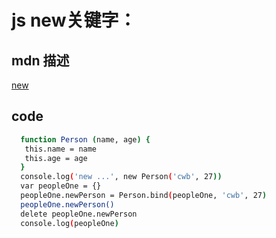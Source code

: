 # js new关键字：

## mdn 描述
  [new](https://developer.mozilla.org/zh-CN/docs/Web/JavaScript/Reference/Global_Objects/Function/bind#Description)

## code
```bash
  function Person (name, age) {
   this.name = name
   this.age = age
  }
  console.log('new ...', new Person('cwb', 27))
  var peopleOne = {}
  peopleOne.newPerson = Person.bind(peopleOne, 'cwb', 27)
  peopleOne.newPerson()
  delete peopleOne.newPerson
  console.log(peopleOne)
```
